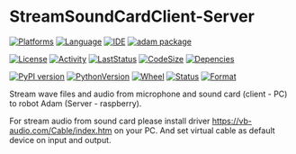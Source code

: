 # StreamSoundCardClient-Server
[![Platforms](https://img.shields.io/badge/Raspberry%20Pi-A22846?style=for-the-badge&logo=Raspberry%20Pi&logoColor=white)](https://img.shields.io/badge/Raspberry%20Pi-A22846?style=for-the-badge&logo=Raspberry%20Pi&logoColor=white) [![Language](https://img.shields.io/badge/Python-3776AB?style=for-the-badge&logo=python&logoColor=white)](https://img.shields.io/badge/Python-3776AB?style=for-the-badge&logo=python&logoColor=white) [![IDE](https://img.shields.io/badge/PyCharm-000000.svg?&style=for-the-badge&logo=PyCharm&logoColor=white)](https://img.shields.io/badge/PyCharm-000000.svg?&style=for-the-badge&logo=PyCharm&logoColor=white) [![adam package](https://img.shields.io/badge/adam_package-red?style=for-the-badge&logo=python&logoColor=white)](https://github.com/Adam-Software)

[![License](https://img.shields.io/github/license/Adam-Software/StreamSoundCardClient-Server)](https://img.shields.io/github/license/Adam-Software/StreamSoundCardClient-Server)
[![Activity](https://img.shields.io/github/commit-activity/m/Adam-Software/StreamSoundCardClient-Server)](https://img.shields.io/github/commit-activity/m/Adam-Software/StreamSoundCardClient-Server)
[![LastStatus](https://img.shields.io/github/last-commit/Adam-Software/StreamSoundCardClient-Server)](https://img.shields.io/github/last-commit/Adam-Software/StreamSoundCardClient-Server)
[![CodeSize](https://img.shields.io/github/languages/code-size/Adam-Software/StreamSoundCardClient-Server)](https://img.shields.io/github/languages/code-size/Adam-Software/StreamSoundCardClient-Server)
[![Depencies](https://img.shields.io/librariesio/github/Adam-Software/StreamSoundCardClient-Server)](https://img.shields.io/librariesio/github/Adam-Software/StreamSoundCardClient-Server)

[![PyPI version](https://badge.fury.io/py/StreamSoundCardClient-Server.svg)](https://badge.fury.io/py/StreamSoundCardClient-Server)
[![PythonVersion](https://img.shields.io/pypi/pyversions/StreamSoundCardClient-Server)](https://img.shields.io/pypi/pyversions/StreamSoundCardClient-Server)
[![Wheel](https://img.shields.io/pypi/wheel/StreamSoundCardClient-Server)](https://img.shields.io/pypi/wheel/StreamSoundCardClient-Server)
[![Status](https://img.shields.io/pypi/status/StreamSoundCardClient-Server)](https://img.shields.io/pypi/status/StreamSoundCardClient-Server)
[![Format](https://img.shields.io/pypi/format/StreamSoundCardClient-Server)](https://img.shields.io/pypi/format/StreamSoundCardClient-Server)

Stream wave files and audio from microphone and sound card (client - PC) to robot Adam (Server - raspberry).

For stream audio from sound card please install driver https://vb-audio.com/Cable/index.htm on your PC. And set virtual cable as default device on input and output. 
